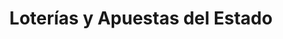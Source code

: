---
title: "Loterías y Apuestas del Estado"
url: /redondela/loterias-y-apuestas-del-estado/
shop: Lotterie
---